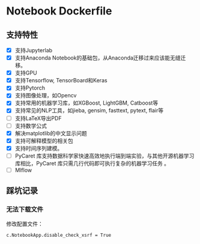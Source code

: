 # Notebook Dockerfile

## 支持特性

- [x] 支持Jupyterlab
- [x] 支持Anaconda Notebook的基础包，从Anaconda迁移过来应该能无缝迁移。
- [x] 支持GPU
- [x] 支持Tensorflow, TensorBoard和Keras
- [x] 支持Pytorch
- [x] 支持图像处理，如Opencv
- [x] 支持常用的机器学习库，如XGBoost, LightGBM, Catboost等
- [x] 支持常见的NLP工具，如jieba, gensim, fasttext, pytext, flair等
- [ ] 支持LaTeX导出PDF
- [ ] 支持数学公式
- [x] 解决matplotlib的中文显示问题
- [x] 支持可解释模型的相关包
- [x] 支持时间序列建模。
- [ ] PyCaret 库支持数据科学家快速高效地执行端到端实验，与其他开源机器学习库相比，PyCaret 库只需几行代码即可执行复杂的机器学习任务 。
- [ ] Mlflow

## 踩坑记录

### 无法下载文件
修改配置文件：

```sh
c.NotebookApp.disable_check_xsrf = True
```


